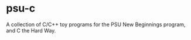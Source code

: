 psu-c
=====

A collection of C/C++ toy programs for the PSU New Beginnings program, and C the Hard Way.
